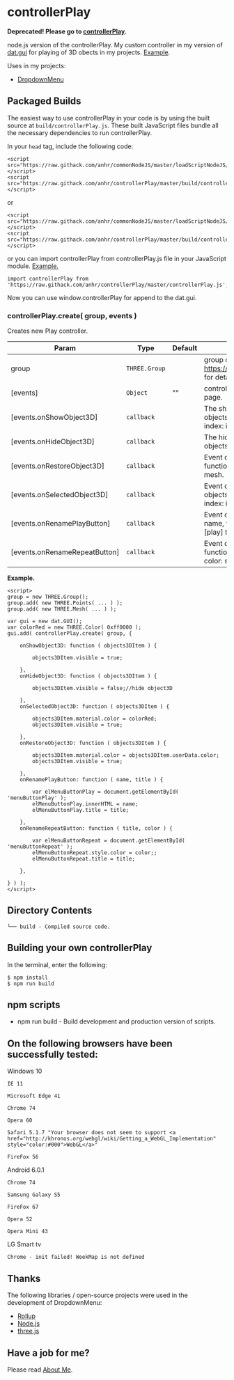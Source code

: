 # controllerPlay

**Deprecated! Please go to [controllerPlay](https://github.com/anhr/commonNodeJS/tree/master/controllerPlay).**

node.js version of the controllerPlay.
My custom controller in my version of [dat.gui](https://github.com/anhr/dat.gui) for playing of 3D obects in my projects.
[Example](https://raw.githack.com/anhr/controllerPlay/master/Examples/html/).

Uses in my projects:
 * [DropdownMenu](https://github.com/anhr/DropdownMenu)

## Packaged Builds
The easiest way to use controllerPlay in your code is by using the built source at `build/controllerPlay.js`. These built JavaScript files bundle all the necessary dependencies to run controllerPlay.

In your `head` tag, include the following code:
```
<script src="https://raw.githack.com/anhr/commonNodeJS/master/loadScriptNodeJS/build/loadScript.js"></script>
<script src="https://raw.githack.com/anhr/controllerPlay/master/build/controllerPlay.js"></script>
```
or
```
<script src="https://raw.githack.com/anhr/commonNodeJS/master/loadScriptNodeJS/build/loadScript.min.js"></script>
<script src="https://raw.githack.com/anhr/controllerPlay/master/build/controllerPlay.min.js"></script>
```
or you can import controllerPlay from controllerPlay.js file in your JavaScript module. [Example.](https://raw.githack.com/anhr/myThreejs/master/Examples/html/)
```
import controllerPlay from 'https://raw.githack.com/anhr/controllerPlay/master/controllerPlay.js';
```

Now you can use window.controllerPlay for append to the dat.gui.

### controllerPlay.create( group, events )

Creates new Play controller.

| Param | Type | Default | Description |
| --- | --- | --- | --- |
| group | <code>THREE.Group</code> |  | group of 3D objects for playing. See https://threejs.org/docs/index.html#api/en/objects/Group for details. |
| [events] | <code>Object</code> | "" | controller events. Default no events is sent to your web page. |
| [events.onShowObject3D] | <code>callback</code> |  | The show 3D object event. callback function ( objects3DItem, index ) objects3DItem: showed mesh, index: index of showed mesh.|
| [events.onHideObject3D] | <code>callback</code> |  | The hide 3D object event. callback function ( objects3DItem ). objects3DItem is selected mesh. |
| [events.onRestoreObject3D] | <code>callback</code> |  | Event of restore of 3D object to original state. callback function ( objects3DItem ). objects3DItem is selected mesh. |
| [events.onSelectedObject3D] | <code>callback</code> |  | Event of selecting of 3D object. callback Function( objects3DItem, index ) objects3DItem: selected mesh, index: index of selected mesh. |
| [events.onRenamePlayButton] | <code>callback</code> |  | Event of renaming of the Play button. callback function ( name, title ) name: name of the Play button, title: title, [play] true - start playing. |
| [events.onRenameRepeatButton] | <code>callback</code> |  | Event of renaming of the Repeat button. callback function ( title, color ) title: title of the Repeat button, color: style.color of the Repeat button. |

**Example.**  
```
<script>
group = new THREE.Group();
group.add( new THREE.Points( ... ) );
group.add( new THREE.Mesh( ... ) );

var gui = new dat.GUI();
var colorRed = new THREE.Color( 0xff0000 );
gui.add( controllerPlay.create( group, {

	onShowObject3D: function ( objects3DItem ) {

		objects3DItem.visible = true;

	},
	onHideObject3D: function ( objects3DItem ) {

		objects3DItem.visible = false;//hide object3D

	},
	onSelectedObject3D: function ( objects3DItem ) {

		objects3DItem.material.color = colorRed;
		objects3DItem.visible = true;

	},
	onRestoreObject3D: function ( objects3DItem ) {

		objects3DItem.material.color = objects3DItem.userData.color;
		objects3DItem.visible = true;

	},
	onRenamePlayButton: function ( name, title ) {

		var elMenuButtonPlay = document.getElementById( 'menuButtonPlay' );
		elMenuButtonPlay.innerHTML = name;
		elMenuButtonPlay.title = title;

	},
	onRenameRepeatButton: function ( title, color ) {

		var elMenuButtonRepeat = document.getElementById( 'menuButtonRepeat' );
		elMenuButtonRepeat.style.color = color;;
		elMenuButtonRepeat.title = title;

	},

} ) );
</script>
```

## Directory Contents

```
└── build - Compiled source code.
```

## Building your own controllerPlay

In the terminal, enter the following:

```
$ npm install
$ npm run build
```

## npm scripts

- npm run build - Build development and production version of scripts.


## On the following browsers have been successfully tested:

Windows 10

	IE 11

	Microsoft Edge 41

	Chrome 74

	Opera 60

	Safari 5.1.7 "Your browser does not seem to support <a href="http://khronos.org/webgl/wiki/Getting_a_WebGL_Implementation" style="color:#000">WebGL</a>"

	FireFox 56

Android 6.0.1

	Chrome 74 

	Samsung Galaxy S5

	FireFox 67

	Opera 52

	Opera Mini 43

LG Smart tv

	Chrome - init failed! WeekMap is not defined


## Thanks
The following libraries / open-source projects were used in the development of DropdownMenu:
 * [Rollup](https://rollupjs.org)
 * [Node.js](http://nodejs.org/)
 * [three.js](https://threejs.org/)

 ## Have a job for me?
Please read [About Me](https://anhr.github.io/AboutMe/).

